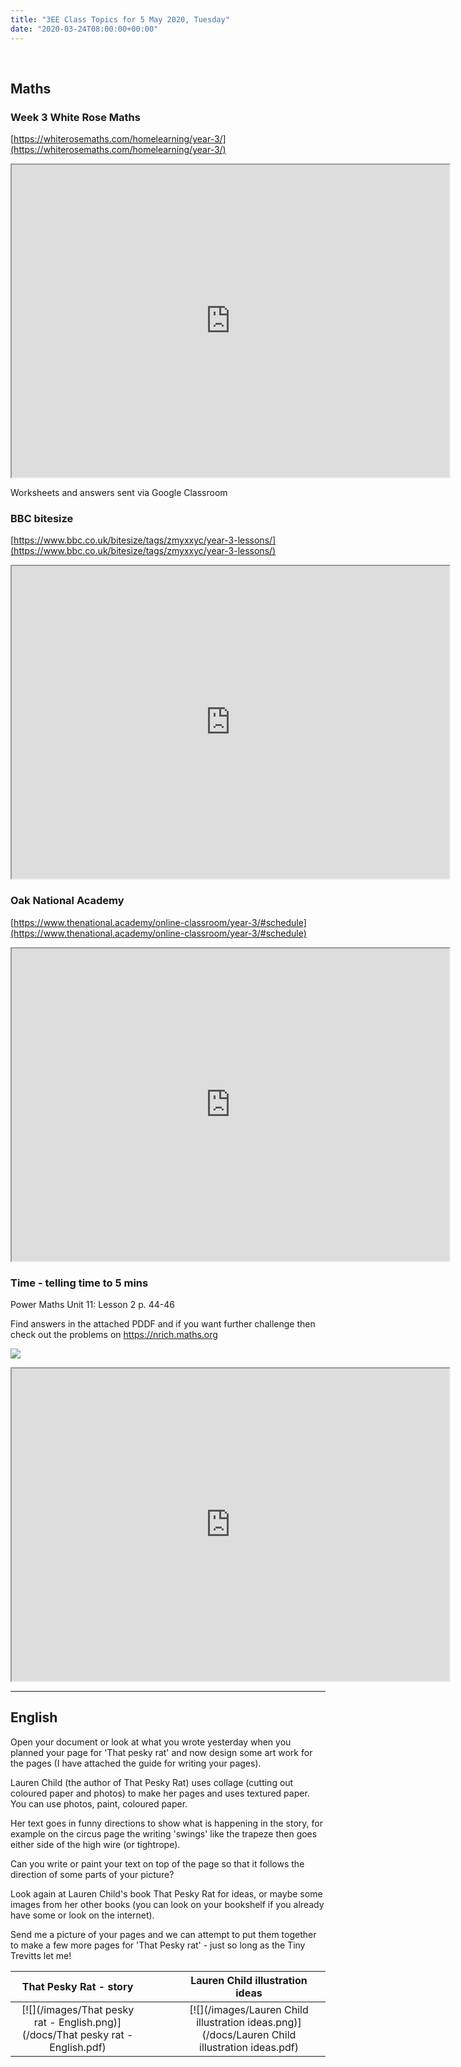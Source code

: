 ```yaml
---
title: "3EE Class Topics for 5 May 2020, Tuesday"
date: "2020-03-24T08:00:00+00:00"
---
```


&nbsp;

## Maths

### Week 3 White Rose Maths

[https://whiterosemaths.com/homelearning/year-3/](https://whiterosemaths.com/homelearning/year-3/)
<iframe src="https://whiterosemaths.com/homelearning/year-3/" width="700px" height="500px" allowfullscreen /></iframe>

Worksheets and answers sent via Google Classroom

### BBC bitesize

[https://www.bbc.co.uk/bitesize/tags/zmyxxyc/year-3-lessons/](https://www.bbc.co.uk/bitesize/tags/zmyxxyc/year-3-lessons/)
<iframe src="https://www.bbc.co.uk/bitesize/tags/zmyxxyc/year-3-lessons/" width="700px" height="500px" allowfullscreen /></iframe>

### Oak National Academy

[https://www.thenational.academy/online-classroom/year-3/#schedule](https://www.thenational.academy/online-classroom/year-3/#schedule)
<iframe src="https://www.thenational.academy/online-classroom/year-3/#schedule" width="700px" height="500px" /></iframe>

### Time - telling time to 5 mins

Power Maths Unit 11: Lesson 2 p. 44-46

Find answers in the attached PDDF and if you want further challenge then check out the problems on https://nrich.maths.org

[![](/images//powermaths/y3/pm_y3_u11_practicebookanswers.png)](/docs/powermaths/y3/pm_y3_u11_practicebookanswers.pdf)

<iframe src="https://nrich.maths.org" width="700px" height="500px" allowfullscreen /></iframe>

<hr>

## English

Open your document or look at what you wrote yesterday when you planned your page for 'That pesky rat' and now design some art work for the pages (I have attached the guide for writing your pages). 

Lauren Child (the author of That Pesky Rat) uses collage (cutting out coloured paper and photos) to make her pages and uses textured paper. You can use photos, paint, coloured paper. 

Her text goes in funny directions to show what is happening in the story, for example on the circus page the writing 'swings' like the trapeze then goes either side of the high wire (or tightrope).

Can you write or paint your text on top of the page so that it follows the direction of some parts of your picture? 

Look again at Lauren Child's book That Pesky Rat for ideas, or maybe some images from her other books (you can look on your bookshelf if you already have some or look on the internet).

Send me a picture of your pages and we can attempt to put them together to make a few more pages for 'That Pesky rat' - just so long as the Tiny Trevitts let me!

**That Pesky Rat - story** | &nbsp; &nbsp; | &nbsp; &nbsp; | **Lauren Child illustration ideas**
:---: | :---: | :---: | :---:
[![](/images/That pesky rat - English.png)](/docs/That pesky rat - English.pdf) | &nbsp; &nbsp; | &nbsp; &nbsp; | [![](/images/Lauren Child illustration ideas.png)](/docs/Lauren Child illustration ideas.pdf)

<br/>
<br/>

